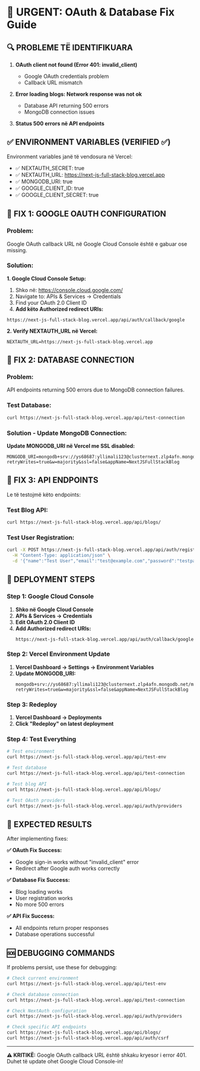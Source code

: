 # 🚨 URGENT: OAuth & Database Fix Guide

## 🔍 PROBLEME TË IDENTIFIKUARA

1. **OAuth client not found (Error 401: invalid_client)** 
   - Google OAuth credentials problem
   - Callback URL mismatch
   
2. **Error loading blogs: Network response was not ok**
   - Database API returning 500 errors
   - MongoDB connection issues

3. **Status 500 errors në API endpoints**

## ✅ ENVIRONMENT VARIABLES (VERIFIED ✅)

Environment variables janë të vendosura në Vercel:
- ✅ NEXTAUTH_SECRET: true
- ✅ NEXTAUTH_URL: https://next-js-full-stack-blog.vercel.app
- ✅ MONGODB_URI: true
- ✅ GOOGLE_CLIENT_ID: true
- ✅ GOOGLE_CLIENT_SECRET: true

## 🔧 FIX 1: GOOGLE OAUTH CONFIGURATION

### Problem:
Google OAuth callback URL në Google Cloud Console është e gabuar ose missing.

### Solution:

**1. Google Cloud Console Setup:**
1. Shko në: https://console.cloud.google.com/
2. Navigate to: APIs & Services → Credentials
3. Find your OAuth 2.0 Client ID
4. **Add këto Authorized redirect URIs:**

```
https://next-js-full-stack-blog.vercel.app/api/auth/callback/google
```

**2. Verify NEXTAUTH_URL në Vercel:**
```
NEXTAUTH_URL=https://next-js-full-stack-blog.vercel.app
```

## 🔧 FIX 2: DATABASE CONNECTION

### Problem:
API endpoints returning 500 errors due to MongoDB connection failures.

### Test Database:
```bash
curl https://next-js-full-stack-blog.vercel.app/api/test-connection
```

### Solution - Update MongoDB Connection:

**Update MONGODB_URI në Vercel me SSL disabled:**
```
MONGODB_URI=mongodb+srv://ys68687:yllimali123@clusternext.zlp4afn.mongodb.net/myapp?retryWrites=true&w=majority&ssl=false&appName=NextJSFullStackBlog
```

## 🔧 FIX 3: API ENDPOINTS

Le të testojmë këto endpoints:

### Test Blog API:
```bash
curl https://next-js-full-stack-blog.vercel.app/api/blogs/
```

### Test User Registration:
```bash
curl -X POST https://next-js-full-stack-blog.vercel.app/api/auth/register \
  -H "Content-Type: application/json" \
  -d '{"name":"Test User","email":"test@example.com","password":"testpass123"}'
```

## 🚀 DEPLOYMENT STEPS

### Step 1: Google Cloud Console
1. **Shko në Google Cloud Console**
2. **APIs & Services → Credentials**
3. **Edit OAuth 2.0 Client ID**
4. **Add Authorized redirect URIs:**
   ```
   https://next-js-full-stack-blog.vercel.app/api/auth/callback/google
   ```

### Step 2: Vercel Environment Update
1. **Vercel Dashboard → Settings → Environment Variables**
2. **Update MONGODB_URI:**
   ```
   mongodb+srv://ys68687:yllimali123@clusternext.zlp4afn.mongodb.net/myapp?retryWrites=true&w=majority&ssl=false&appName=NextJSFullStackBlog
   ```

### Step 3: Redeploy
1. **Vercel Dashboard → Deployments**
2. **Click "Redeploy" on latest deployment**

### Step 4: Test Everything
```bash
# Test environment
curl https://next-js-full-stack-blog.vercel.app/api/test-env

# Test database
curl https://next-js-full-stack-blog.vercel.app/api/test-connection

# Test blog API
curl https://next-js-full-stack-blog.vercel.app/api/blogs/

# Test OAuth providers
curl https://next-js-full-stack-blog.vercel.app/api/auth/providers
```

## 🎯 EXPECTED RESULTS

After implementing fixes:

**✅ OAuth Fix Success:**
- Google sign-in works without "invalid_client" error
- Redirect after Google auth works correctly

**✅ Database Fix Success:**
- Blog loading works
- User registration works
- No more 500 errors

**✅ API Fix Success:**
- All endpoints return proper responses
- Database operations successful

## 🆘 DEBUGGING COMMANDS

If problems persist, use these for debugging:

```bash
# Check current environment
curl https://next-js-full-stack-blog.vercel.app/api/test-env

# Check database connection
curl https://next-js-full-stack-blog.vercel.app/api/test-connection

# Check NextAuth configuration
curl https://next-js-full-stack-blog.vercel.app/api/auth/providers

# Check specific API endpoints
curl https://next-js-full-stack-blog.vercel.app/api/blogs/
curl https://next-js-full-stack-blog.vercel.app/api/auth/csrf
```

---

**⚠️ KRITIKË:** Google OAuth callback URL është shkaku kryesor i error 401. Duhet të update ohet Google Cloud Console-in!
